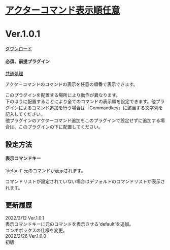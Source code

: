 # [アクターコマンド表示順任意](https://raw.githubusercontent.com/nuun888/MZ/master/NUUN_ActorCommandCustomize.js)
# Ver.1.0.1
[ダウンロード](https://raw.githubusercontent.com/nuun888/MZ/master/NUUN_ActorCommandCustomize.js)
#### 必須、前提プラグイン
[共通処理](https://github.com/nuun888/MZ/blob/master/README/Base.md)  

アクターコマンドのコマンドの表示を任意の順番で表示できます。  

このプラグインを配置する場所により動作が異なります。  
下のほうに配置することにより全てのコマンドの表示順を設定できます。他プラグインによるコマンド追加を行う場合は「Commandkey」に該当する文字列を記入してください。  
他プラグインのアクターコマンド追加をこのプラグインで設定せずに追加する場合は、このプラグインの下に配置してください。  

## 設定方法
#### 表示コマンドキー  
'default' 元のコマンドが表示されます。  

コマンドリストが設定されていない場合はデフォルトのコマンドリストが表示されます。  

## 更新履歴
2022/3/12 Ver.1.0.1  
表示コマンドキーに元のコマンドを表示させる'default'を追加。  
コンボボックスの仕様を変更。  
2022/2/26 Ver.1.0.0  
初版  
